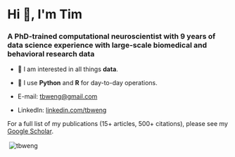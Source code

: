 

# Hi 👋, I'm Tim
### A PhD-trained computational neuroscientist with 9 years of data science experience with large-scale biomedical and behavioral research data

- 👀  I am interested in all things **data**. 
- 🌱  I use **Python** and **R** for day-to-day operations.

- E-mail: tbweng@gmail.com
- LinkedIn: [linkedin.com/tbweng](https://linkedin.com/tbweng)

For a full list of my publications (15+ articles, 500+ citations), please see my [Google Scholar](https://scholar.google.com/citations?user=FLqI1VQAAAAJ).
<p>&nbsp;<img align="center" src="https://github-readme-stats.vercel.app/api?username=tbweng&include_all_commits=true&count_private=true&show_icons=true&hide=contribs&locale=en" alt="tbweng" /></p>


<!---
tbweng/tbweng is a ✨ special ✨ repository because its `README.md` (this file) appears on your GitHub profile.
You can click the Preview link to take a look at your changes.
--->
